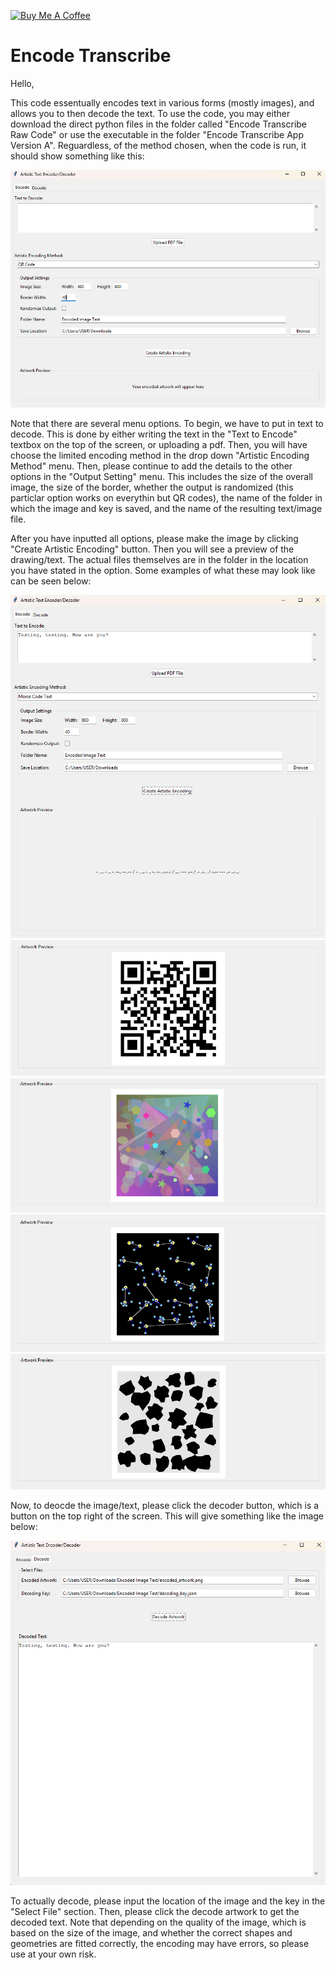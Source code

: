 <a href="https://www.buymeacoffee.com/randompers0" target="_blank"><img src="https://cdn.buymeacoffee.com/buttons/default-orange.png" alt="Buy Me A Coffee" height="41" width="174"></a>
# Encode Transcribe
Hello,

This code essentually encodes text in various forms (mostly images), and allows you to then decode the text. To use the code, you may either download the direct python files in the folder called "Encode Transcribe Raw Code" or use the executable in the folder "Encode Transcribe App Version A". Reguardless, of the method chosen, when the code is run, it should show something like this:

![alt text](https://github.com/DonNguyen123/Encode-Transcribe/blob/5f884cb943637f2f9d08c7e5d0371c28bd67788d/Example%20Images/Encoder.png)

Note that there are several menu options. To begin, we have to put in text to decode. This is done by either writing the text in the "Text to Encode" textbox on the top of the screen, or uploading a pdf. Then, you will have choose the limited encoding method in the drop down "Artistic Encoding Method" menu. Then, please continue to add the details to the other options in the "Output Setting" menu. This includes the size of the overall image, the size of the border, whether the output is randomized (this particlar option works on everythin but QR codes), the name of the folder in which the image and key is saved, and the name of the resulting text/image file. 

After you have inputted all options, please make the image by clicking "Create Artistic Encoding" button. Then you will see a preview of the drawing/text. The actual files themselves are in the folder in the location you have stated in the option. Some examples of what these may look like can be seen below:

![alt text](https://github.com/DonNguyen123/Encode-Transcribe/blob/5f884cb943637f2f9d08c7e5d0371c28bd67788d/Example%20Images/Morse%20Code.png)
![alt text](https://github.com/DonNguyen123/Encode-Transcribe/blob/8b2dc2959cd53e4bad37feb846fd6e4c5dbca66d/Example%20Images/QR%20Code.png)
![alt text](https://github.com/DonNguyen123/Encode-Transcribe/blob/2e0628730b9726ff019ea2d0ea353e87df3436f0/Example%20Images/Chromatic%20Symphony%20Example.png)
![alt text](https://github.com/DonNguyen123/Encode-Transcribe/blob/2e0628730b9726ff019ea2d0ea353e87df3436f0/Example%20Images/Cosmic%20Constellation%20Example.png)
![alt text](https://github.com/DonNguyen123/Encode-Transcribe/blob/2e0628730b9726ff019ea2d0ea353e87df3436f0/Example%20Images/Blob%20Impressionism.png)

Now, to deocde the image/text, please click the decoder button, which is a button on the top right of the screen. This will give something like the image below:

![alt text](https://github.com/DonNguyen123/Encode-Transcribe/blob/5f884cb943637f2f9d08c7e5d0371c28bd67788d/Example%20Images/Decoder.png)

To actually decode, please input the location of the image and the key in the "Select File" section. Then, please click the decode artwork to get the decoded text. Note that depending on the quality of the image, which is based on the size of the image, and whether the correct shapes and geometries are fitted correctly, the encoding may have errors, so please use at your own risk.
